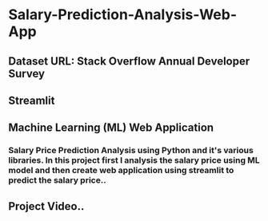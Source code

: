 # Salary-Prediction-Analysis-Web-App
## Dataset URL: Stack Overflow Annual Developer Survey
## Streamlit
## Machine Learning (ML) Web Application
### Salary Price Prediction Analysis using Python and it's various libraries. In this project first I analysis the salary price using ML model and then create web application using streamlit to predict the salary price..
## Project Video..
